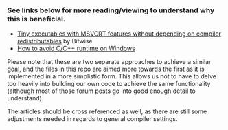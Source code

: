 ### See links below for more reading/viewing to understand why this is beneficial.
* [Tiny executables with MSVCRT features without depending on compiler redistributables](https://youtu.be/5tg_TbURMy0) by Bitwise
* [How to avoid C/C++ runtime on Windows](https://hero.handmade.network/forums/code-discussion/t/94-guide_-_how_to_avoid_c_c++_runtime_on_windows)

Please note that these are two separate approaches to achieve a similar goal, and the files in this repo are aimed more towards the first as it is implemented in a more simplistic form. This allows us not to have to delve too heavily into building our own code to achieve the same functionality (although most of those forum posts go into good enough detail to understand).

The articles should be cross referenced as well, as there are still some adjustments needed in regards to general compiler settings.
